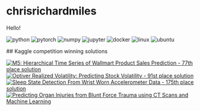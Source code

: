 chrisrichardmiles
================

<!-- WARNING: THIS FILE WAS AUTOGENERATED! DO NOT EDIT! -->

Hello!
<p align="left">
  <img alt="python" src="https://img.shields.io/badge/Python-3776AB?style=flat-square&logo=python&logoColor=white" />
  <img alt="pytorch" src="https://img.shields.io/badge/PyTorch-EE4C2C?style=flat-square&logo=PyTorch&logoColor=white" />  <img alt="numpy" src="https://img.shields.io/badge/Numpy-777BB4?style=flat-square&logo=numpy&logoColor=white" >
  <img alt="jupyter" src="https://img.shields.io/badge/Jupyter-F37626.svg?&style=flat-square&logo=Jupyter&logoColor=white" >
  <img alt="docker" src="https://img.shields.io/badge/Docker-2CA5E0?style=flat-square&logo=docker&logoColor=white" >
  <img alt="linux" src="https://img.shields.io/badge/Linux-FCC624?style=flat-square&logo=linux&logoColor=black" />
  <img alt="ubuntu" src="https://img.shields.io/badge/Ubuntu-E95420?style=flat-square&logo=ubuntu&logoColor=white" >
</p>
## Kaggle competition winning solutions

[![M5: Hierarchical Time Series of Wallmart Product Sales Prediction - 77th place solution](https://github-readme-stats.vercel.app/api/pin/?username=chrisrichardmiles&repo=chrisrichardmiles&theme=dark)](https://github.com/ChrisRichardMiles/chrisrichardmiles/tree/master/projects/m5)
[![Optiver Realized Volatility: Predicting Stock Volatility - 91st place solution](https://github-readme-stats.vercel.app/api/pin/?username=chrisrichardmiles&repo=chrisrichardmiles&theme=dark)](https://github.com/ChrisRichardMiles/chrisrichardmiles/tree/master/projects/optiver)
[![Sleep State Detection From Wrist Worn Accelerometer Data - 175th place solution](https://github-readme-stats.vercel.app/api/pin/?username=chrisrichardmiles&repo=sleep_state_detection&theme=dark)](https://github.com/ChrisRichardMiles/sleep_state_detection)
[![Predicting Organ Injuries from Blunt Force Trauma using CT Scans and Machine Learning](https://github-readme-stats.vercel.app/api/pin/?username=chrisrichardmiles&repo=rsna_ab_trauma&theme=dark)](https://github.com/ChrisRichardMiles/rsna_ab_trauma)
